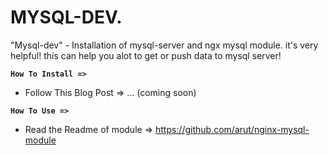 # MYSQL-DEV.

"Mysql-dev" - Installation of mysql-server and ngx mysql module. it's very helpful! this can help you alot to get or push 
data to mysql server! 

**`How To Install =>`**
* Follow This Blog Post => ... (coming soon)

**`How To Use =>`**
* Read the Readme of module => https://github.com/arut/nginx-mysql-module
